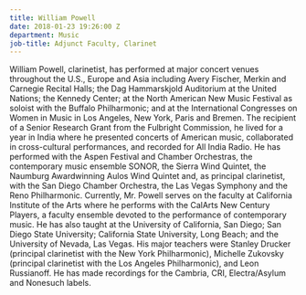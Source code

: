 ```yaml
---
title: William Powell
date: 2018-01-23 19:26:00 Z
department: Music
job-title: Adjunct Faculty, Clarinet
---
```


William Powell, clarinetist, has performed at major concert venues throughout the U.S., Europe and Asia including Avery Fischer, Merkin and Carnegie Recital Halls; the Dag Hammarskjold Auditorium at the United Nations; the Kennedy Center; at the North American New Music Festival as soloist with the Buffalo Philharmonic; and at the International Congresses on Women in Music in Los Angeles, New York, Paris and Bremen. The recipient of a Senior Research Grant from the Fulbright Commission, he lived for a year in India where he presented concerts of American music, collaborated in cross-cultural performances, and recorded for All India Radio. He has performed with the Aspen Festival and Chamber Orchestras, the contemporary music ensemble SONOR, the Sierra Wind Quintet, the Naumburg Awardwinning Aulos Wind Quintet and, as principal clarinetist, with the San Diego Chamber Orchestra, the Las Vegas Symphony and the Reno Philharmonic. Currently, Mr. Powell serves on the faculty at California Institute of the Arts where he performs with the CalArts New Century Players, a faculty ensemble devoted to the performance of contemporary music. He has also taught at the University of California, San Diego; San Diego State University; California State University, Long Beach; and the University of Nevada, Las Vegas. His major teachers were Stanley Drucker (principal clarinetist with the New York Philharmonic), Michelle Zukovsky (principal clarinetist with the Los Angeles Philharmonic), and Leon Russianoff. He has made recordings for the Cambria, CRI, Electra/Asylum and Nonesuch labels.